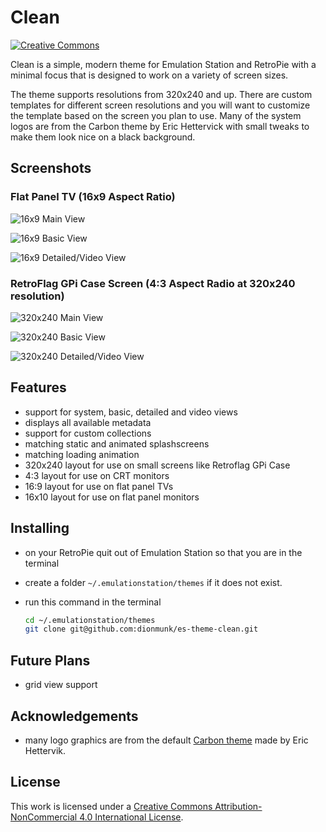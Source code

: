 # Clean

[![Creative Commons](https://flat.badgen.net/badge/license/CC-BY-NC-4.0/orange)](https://creativecommons.org/licenses/by-nc/4.0/)

Clean is a simple, modern theme for Emulation Station and RetroPie with a minimal focus that is designed to work on a variety of screen sizes.

The theme supports resolutions from 320x240 and up. There are custom templates for different screen resolutions and you will want to customize the template based on the screen you plan to use. Many of the system logos are from the Carbon theme by Eric Hettervick with small tweaks to make them look nice on a black background.

## Screenshots

### Flat Panel TV (16x9 Aspect Ratio)

![16x9 Main View](https://i.imgur.com/aly1VRZ.png "16x9 Main View")

![16x9 Basic View](https://i.imgur.com/DFLUsmV.png "16x9 Basic View")

![16x9 Detailed/Video View](https://i.imgur.com/ekGue2V.png "16x9 Detailed/Video View")

### RetroFlag GPi Case Screen (4:3 Aspect Radio at 320x240 resolution)

![320x240 Main View](https://i.imgur.com/1Ir6hqp.png "320x240 Main View")

![320x240 Basic View](https://i.imgur.com/xyDZgDt.png "320x240 Basic View")

![320x240 Detailed/Video View](https://i.imgur.com/L5LtWsN.png "320x240 Detailed/Video View")

## Features

- support for system, basic, detailed and video views
- displays all available metadata
- support for custom collections
- matching static and animated splashscreens
- matching loading animation
- 320x240 layout for use on small screens like Retroflag GPi Case
- 4:3 layout for use on CRT monitors
- 16:9 layout for use on flat panel TVs
- 16x10 layout for use on flat panel monitors

## Installing

- on your RetroPie quit out of Emulation Station so that you are in the terminal
- create a folder `~/.emulationstation/themes` if it does not exist.
- run this command in the terminal
  
  ``` bash
  cd ~/.emulationstation/themes
  git clone git@github.com:dionmunk/es-theme-clean.git
  ```

## Future Plans

- grid view support

## Acknowledgements

- many logo graphics are from the default [Carbon theme](https://github.com/RetroPie/es-theme-carbon/) made by Eric Hettervik.

## License

This work is licensed under a [Creative Commons Attribution-NonCommercial 4.0 International License](https://creativecommons.org/licenses/by-nc/4.0/).
